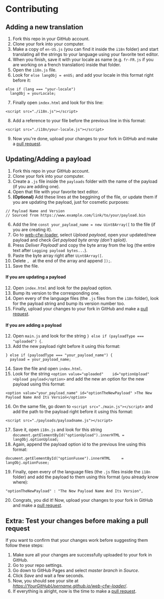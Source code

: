 # Contributing
## Adding a new translation
1. Fork this repo in your GitHub account.
2. Clone your fork into your computer.
3. Make a copy of `en-US.js` (you can find it inside the `i18n` folder) and start translating all the strings to your language using your favorite text editor.
4. When you finish, save it with your locale as name (e.g. `fr-FR.js` if you are working on a french translation) inside that folder.
5. Open the `i18n.js` file.
6. Look for `else langObj = enUS;` and add your locale in this format right before it:
```
else if (lang === "your-locale")
  langObj = yourLocale;
```
7. Finally open `index.html` and look for this line:
```
<script src="./i18n.js"></script>
```
8. Add a reference to your file before the previous line in this format:
```
<script src="./i18n/your-locale.js"></script>
```
9. Now you're done, upload your changes to your fork in GitHub and make a [pull request](https://github.com/AtlasNX/web-cfw-loader/compare).

## Updating/Adding a payload
1. Fork this repo in your GitHub account.
2. Clone your fork into your computer.
3. Create a `.js` file inside the `payloads` folder with the name of the payload (if you are adding one).
4. Open that file with your favorite text editor.
5. **(Optional)** Add these lines at the beggining of the file, or update them if you are updating the payload, just for cosmetic purposes:
```
// Payload Name and Version
// Sourced from https://www.example.com/link/to/your/payload.bin
```
6. Add the line `const your_payload_name = new Uint8Array([` to the file (if you are creating it).
7. Go to [web-cfw-loader](https://webcfw.sdsetup.com/), select *Upload payload*, open your updated/new payload and check *Get payload byte array (don't sploit)*.
8. Press *Deliver Payload!* and copy the byte array from the log (the entire text after `Logging payload bytes...`).
9. Paste the byte array right after `Uint8Array([`.
10. Delete `, ` at the end of the array and append `]);`.
11. Save the file.

#### If you are updating a payload
12. Open `index.html` and look for the payload option.
13. Bump its version to the corresponding one.
14. Open every of the language files (the `.js` files from the `i18n` folder), look for the payload string and bump its version number too.
15. Finally, upload your changes to your fork in GitHub and make a [pull request](https://github.com/AtlasNX/web-cfw-loader/compare).

#### If you are adding a payload
12. Open `main.js` and look for the string `} else if (payloadType === "uploaded") {`.
13. Add the new payload right before it using this format:
```
} else if (payloadType === "your_payload_name") {
  payload = your_payload_name;
```
14. Save the file and open `index.html`.
15. Look for the string `<option value="uploaded"    id="optionUpload" >Upload payload</option>` and add the new an option for the new payload using this format:
```
<option value="your_payload_name" id="optionTheNewPayload" >The New Payload Name And Its Version</option>
```
16. On the same file, go down to `<script src="./main.js"></script>` and add the path to the payload right before it using this format:
```
<script src="./payloads/payloadname.js"></script>
```
17. Save it, open `i18n.js` and look for this string `document.getElementById("optionUpload").innerHTML = langObj.optionUpload;`
18. Again, append the payload option id to the previous line using this format:
```
document.getElementById("optionFusee").innerHTML     = langObj.optionFusee;
```
19. Finally, open every of the language files (the `.js` files inside the `i18n` folder) and add the payload to them using this format (you already know where):
```
"optionTheNewPayload" : "The New Payload Name And Its Version",
```
20. Congrats, you did it! Now, upload your changes to your fork in GitHub and make a [pull request](https://github.com/AtlasNX/web-cfw-loader/compare).

## **Extra:** Test your changes before making a pull request
If you want to confirm that your changes work before suggesting them follow these steps:
1. Make sure all your changes are successfully uploaded to your fork in GitHub.
2. Go to your repo settings.
3. Go down to GitHub Pages and select *master branch* in *Source*.
4. Click *Save* and wait a few seconds.
5. Now, you should see your site at *https://YourGitHubUsername.github.io/web-cfw-loader/*.
6. If everything is alright, now is the time to make a [pull request](https://github.com/AtlasNX/web-cfw-loader/compare).
